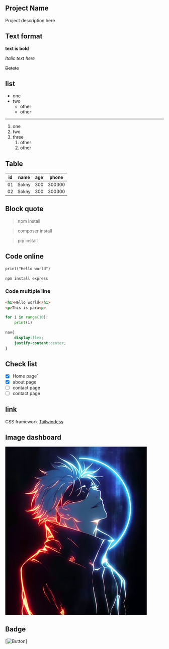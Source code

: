 ## Project Name
Project description here

## Text format
**text is bold**

*Italic text here*

~~Detete~~

## list 
- one 
- two
    - other
    - other
---
1. one
2. two
3. three
    1. other
    2. other

## Table

| id | name   | age | phone|
|----|--------|-----|------|
| 01 | Sokny  | 300 |300300|
| 02 | Sokny  | 300 |300300|

## Block quote

> npm install

> composer install

> pip install

## Code online
`print("Hello world")`

`npm install express`

### Code multiple line

```html
<h1>Hello world</h1>
<p>This is para<p>
```
```python
for i in range(10):
    print(i)
```
```css
nav{
    display:flex;
    justify-content:center;
}
```

## Check list

- [x] Home page`
- [x] about page
- [ ] contact page
- [ ] contact page

## link

CSS framework [Tailwindcss](https://www.w3schools.com/)

## Image dashboard

![Picture](image.png)

## Badge

[![Button](https://img.shields.io/badge/Visit-Website-blue)]